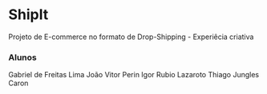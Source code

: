 # ShipIt
Projeto de E-commerce no formato de Drop-Shipping - Experiêcia criativa
### Alunos ####
Gabriel de Freitas Lima
João Vitor Perin
Igor Rubio Lazaroto
Thiago Jungles Caron
